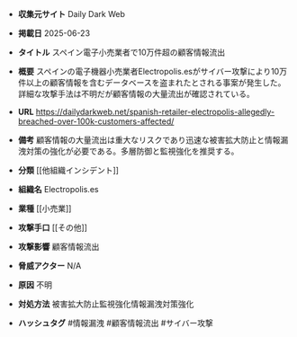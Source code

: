 - **収集元サイト**
Daily Dark Web

- **掲載日**
2025-06-23

- **タイトル**
スペイン電子小売業者で10万件超の顧客情報流出

- **概要**
スペインの電子機器小売業者Electropolis.esがサイバー攻撃により10万件以上の顧客情報を含むデータベースを盗まれたとされる事案が発生した。詳細な攻撃手法は不明だが顧客情報の大量流出が確認されている。

- **URL**
https://dailydarkweb.net/spanish-retailer-electropolis-allegedly-breached-over-100k-customers-affected/

- **備考**
顧客情報の大量流出は重大なリスクであり迅速な被害拡大防止と情報漏洩対策の強化が必要である。多層防御と監視強化を推奨する。

- **分類**
[[他組織インシデント]]

- **組織名**
Electropolis.es

- **業種**
[[小売業]]

- **攻撃手口**
[[その他]]

- **攻撃影響**
顧客情報流出

- **脅威アクター**
N/A

- **原因**
不明

- **対処方法**
被害拡大防止監視強化情報漏洩対策強化

- **ハッシュタグ**
#情報漏洩 #顧客情報流出 #サイバー攻撃
